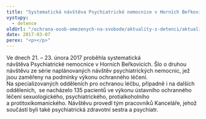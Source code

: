 ```yaml
---
title: "Systematická návštěva Psychiatrické nemocnice v Horních Beřkovicích"
vystupy:
  - detence
oldUrl: "/ochrana-osob-omezenych-na-svobode/aktuality-z-detenci/aktuality-z-detenci-2017/systematicka-navsteva-psychiatricke-nemocnice-v-hornich-berkovicich/"
date: 2017-03-07
perex: "<p></p>"
---
```


<!-- imported from the old website -->

<p>Ve dnech 21. – 23. února 2017 proběhla systematická návštěva Psychiatrické nemocnice v Horních Beřkovicích. Šlo o druhou návštěvu ze série naplánovaných návštěv psychiatrických nemocnic, jež jsou zaměřeny na podmínky výkonu ochranného léčení. Na specializovaných odděleních pro ochranou léčbu, případně i na dalších odděleních,  se nacházelo 135 pacientů ve výkonu ústavního ochranného léčení sexuologického, psychiatrického, protialkoholního a protitoxikomanického. Návštěvu provedl tým pracovníků Kanceláře, jehož součástí byli také psychiatrická zdravotní sestra a psychiatr.</p>
